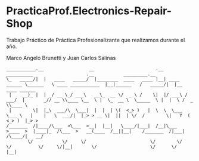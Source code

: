 # PracticaProf.Electronics-Repair-Shop
Trabajo Práctico de Práctica Profesionalizante que realizamos durante el año.

Marco Angelo Brunetti y Juan Carlos Salinas
```
___________.__                 __                       .__                __________                    .__           _________.__                   
\_   _____/|  |   ____   _____/  |________  ____   ____ |__| ____   ______ \______   \ ____ ___________  |__|______   /   _____/|  |__   ____ ______  
 |    __)_ |  | _/ __ \_/ ___\   __\_  __ \/  _ \ /    \|  |/ ___\ /  ___/  |       _// __ \\____ \__  \ |  \_  __ \  \_____  \ |  |  \ /  _ \\____ \ 
 |        \|  |_\  ___/\  \___|  |  |  | \(  <_> )   |  \  \  \___ \___ \   |    |   \  ___/|  |_> > __ \|  ||  | \/  /        \|   Y  (  <_> )  |_> >
/_______  /|____/\___  >\___  >__|  |__|   \____/|___|  /__|\___  >____  >  |____|_  /\___  >   __(____  /__||__|    /_______  /|___|  /\____/|   __/ 
        \/           \/     \/                        \/        \/     \/          \/     \/|__|       \/                    \/      \/       |__|    
```
